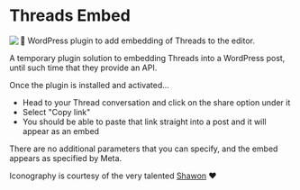 # Threads Embed

<img src="https://artiss.blog/wp-content/uploads/2023/07/icon-128x128-1.png" align="left">🧵 WordPress plugin to add embedding of Threads to the editor.

A temporary plugin solution to embedding Threads into a WordPress post, until such time that they provide an API.

Once the plugin is installed and activated...

* Head to your Thread conversation and click on the share option under it
* Select "Copy link"
* You should be able to paste that link straight into a post and it will appear as an embed

There are no additional parameters that you can specify, and the embed appears as specified by Meta.

Iconography is courtesy of the very talented [Shawon](https://www.fiverr.com/shawon300) ♥️